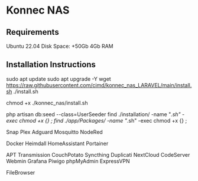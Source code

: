 # Konnec NAS

## Requirements
Ubuntu 22.04
Disk Space: +50Gb
4Gb RAM

## Installation Instructions 
sudo apt update
sudo apt upgrade -Y
wget https://raw.githubusercontent.com/cimd/konnec_nas_LARAVEL/main/install.sh
./install.sh






chmod +x ./konnec_nas/install.sh



php artisan db:seed --class=UserSeeder
find ./installation/ -name "*.sh" -exec chmod +x {} \;
find ./app/Packages/ -name "*.sh" -exec chmod +x {} \;

Snap
Plex
Adguard
Mosquitto
NodeRed

Docker
Heimdall
HomeAssistant
Portainer

APT
Transmission
CouchPotato
Syncthing
Duplicati
NextCloud
CodeServer
Webmin
Grafana
Piwigo
phpMyAdmin
ExpressVPN


FileBrowser

